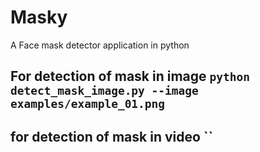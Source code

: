 # Masky
A Face mask detector application in python
## For detection of mask in image `python detect_mask_image.py --image examples/example_01.png`
## for detection of mask in video ``
